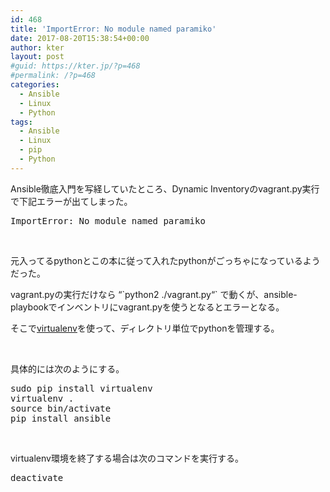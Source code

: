```yaml
---
id: 468
title: 'ImportError: No module named paramiko'
date: 2017-08-20T15:38:54+00:00
author: kter
layout: post
#guid: https://kter.jp/?p=468
#permalink: /?p=468
categories:
  - Ansible
  - Linux
  - Python
tags:
  - Ansible
  - Linux
  - pip
  - Python
---
```

Ansible徹底入門を写経していたところ、Dynamic Inventoryのvagrant.py実行で下記エラーが出てしまった。

<pre class="lang:default decode:true">ImportError: No module named paramiko
</pre>

&nbsp;

元入ってるpythonとこの本に従って入れたpythonがごっちゃになっているようだった。

vagrant.pyの実行だけなら &#8220;\`python2 ./vagrant.py&#8220;\` で動くが、ansible-playbookでインベントリにvagrant.pyを使うとなるとエラーとなる。

そこで[virtualenv](https://virtualenv.pypa.io/en/stable/)を使って、ディレクトリ単位でpythonを管理する。

&nbsp;

具体的には次のようにする。

<pre class="lang:default decode:true ">sudo pip install virtualenv
virtualenv .
source bin/activate
pip install ansible
</pre>

&nbsp;

virtualenv環境を終了する場合は次のコマンドを実行する。

<pre class="lang:default decode:true ">deactivate</pre>

&nbsp;

&nbsp;